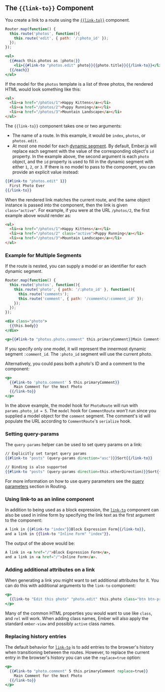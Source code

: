 ## The `{{link-to}}` Component

You create a link to a route using the
[`{{link-to}}`](https://api.emberjs.com/ember/3.6/classes/Ember.Templates.helpers/methods/get?anchor=link-to)
component.

```javascript {data-filename=app/router.js}
Router.map(function() {
  this.route('photos', function(){
    this.route('edit', { path: '/:photo_id' });
  });
});
```

```handlebars {data-filename=app/templates/photos.hbs}
<ul>
  {{#each this.photos as |photo|}}
    <li>{{#link-to "photos.edit" photo}}{{photo.title}}{{/link-to}}</li>
  {{/each}}
</ul>
```

If the model for the `photos` template is a list of three photos, the
rendered HTML would look something like this:

```html
<ul>
  <li><a href="/photos/1">Happy Kittens</a></li>
  <li><a href="/photos/2">Puppy Running</a></li>
  <li><a href="/photos/3">Mountain Landscape</a></li>
</ul>
```

The `{{link-to}}` component takes one or two arguments:

* The name of a route. In this example, it would be `index`, `photos`, or
  `photos.edit`.
* At most one model for each [dynamic segment](../../routing/defining-your-routes/#toc_dynamic-segments).
  By default, Ember.js will replace each segment with the value of the corresponding object's `id` property.
  In the example above, the second argument is each `photo` object, and the `id` property is used to fill in
  the dynamic segment with either `1`, `2`, or `3`. If there is no model to pass to the component, you can provide
  an explicit value instead:

```handlebars {data-filename=app/templates/photos.hbs}
{{#link-to "photos.edit" 1}}
  First Photo Ever
{{/link-to}}
```

When the rendered link matches the current route, and the same
object instance is passed into the component, then the link is given
`class="active"`. For example, if you were at the URL `/photos/2`,
the first example above would render as:

```html
<ul>
  <li><a href="/photos/1">Happy Kittens</a></li>
  <li><a href="/photos/2" class="active">Puppy Running</a></li>
  <li><a href="/photos/3">Mountain Landscape</a></li>
</ul>
```

### Example for Multiple Segments

If the route is nested, you can supply a model or an identifier for each dynamic
segment.

```javascript {data-filename=app/router.js}
Router.map(function() {
  this.route('photos', function(){
    this.route('photo', { path: '/:photo_id' }, function(){
      this.route('comments');
      this.route('comment', { path: '/comments/:comment_id' });
    });
  });
});
```

```handlebars {data-filename=app/templates/photo/index.hbs}
<div class="photo">
  {{this.body}}
</div>

<p>{{#link-to "photos.photo.comment" this.primaryComment}}Main Comment{{/link-to}}</p>
```

If you specify only one model, it will represent the innermost dynamic segment `:comment_id`.
The `:photo_id` segment will use the current photo.

Alternatively, you could pass both a photo's ID and a comment to the component:

```handlebars {data-filename=app/templates/photo/index.hbs}
<p>
  {{#link-to 'photo.comment' 5 this.primaryComment}}
    Main Comment for the Next Photo
  {{/link-to}}
</p>
```

In the above example, the model hook for `PhotoRoute` will run with `params.photo_id = 5`.  The `model` hook for
`CommentRoute` _won't_ run since you supplied a model object for the `comment` segment. The comment's id will
populate the URL according to `CommentRoute`'s `serialize` hook.

### Setting query-params

The `query-params` helper can be used to set query params on a link:

```handlebars
// Explicitly set target query params
{{#link-to "posts" (query-params direction="asc")}}Sort{{/link-to}}

// Binding is also supported
{{#link-to "posts" (query-params direction=this.otherDirection)}}Sort{{/link-to}}
```

For more information on how to use query parameters see the [query parameters](../../routing/query-params/) section in Routing.

### Using link-to as an inline component

In addition to being used as a block expression, the
[`link-to`](https://api.emberjs.com/ember/3.6/classes/Ember.Templates.helpers/methods/get?anchor=link-to)
component can also be used in inline form by specifying the link text as the first
argument to the component:

```handlebars
A link in {{#link-to "index"}}Block Expression Form{{/link-to}},
and a link in {{link-to "Inline Form" "index"}}.
```

The output of the above would be:

```html
A link in <a href="/">Block Expression Form</a>,
and a link in <a href="/">Inline Form</a>.
```

### Adding additional attributes on a link

When generating a link you might want to set additional attributes for it. You can do this with additional
arguments to the `link-to` component:

```handlebars
<p>
  {{link-to "Edit this photo" "photo.edit" this.photo class="btn btn-primary"}}
</p>
```

Many of the common HTML properties you would want to use like `class`, and `rel` will work. When
adding class names, Ember will also apply the standard `ember-view` and possibly `active` class names.

### Replacing history entries

The default behavior for
[`link-to`](https://api.emberjs.com/ember/3.6/classes/Ember.Templates.helpers/methods/get?anchor=link-to)
is to add entries to the browser's history when transitioning between the
routes. However, to replace the current entry in the browser's history you
can use the `replace=true` option:

```handlebars
<p>
  {{#link-to "photo.comment" 5 this.primaryComment replace=true}}
    Main Comment for the Next Photo
  {{/link-to}}
</p>
```

<!-- eof - needed for pages that end in a code block  -->
